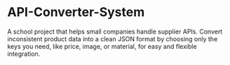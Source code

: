 # API-Converter-System
A school project that helps small companies handle supplier APIs. Convert inconsistent product data into a clean JSON format by choosing only the keys you need, like price, image, or material, for easy and flexible integration.
